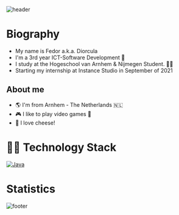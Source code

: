 ![header](https://capsule-render.vercel.app/api?height=250type=waving&color=gradient&section=header&text=Welcome%20🖖!&fontAlign=30&fontAlignY=30)

# Biography
- My name is Fedor a.k.a. Diorcula
- I'm a 3rd year ICT-Software Development :robot:
- I study at the Hogeschool van Arnhem & Nijmegen Student. :man_technologist:
- Starting my internship at Instance Studio in September of 2021

## About me 
- :earth_americas: I'm from Arnhem - The Netherlands 🇳🇱
- :video_game: I like to play video games :space_invader:
- :cheese: I love cheese!

# 👨‍💻 Technology Stack
[![Java](https://img.shields.io/badge/Java-orange?style=flat&logo=java&logoColor=white&link=https://github.com/hritik5102)](https://github.com/hritik5102) 

# Statistics
![footer](https://capsule-render.vercel.app/api?type=waving&color=gradient&section=footer)
